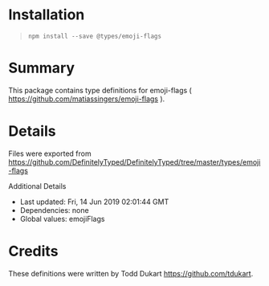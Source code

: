 # Installation
> `npm install --save @types/emoji-flags`

# Summary
This package contains type definitions for emoji-flags ( https://github.com/matiassingers/emoji-flags ).

# Details
Files were exported from https://github.com/DefinitelyTyped/DefinitelyTyped/tree/master/types/emoji-flags

Additional Details
 * Last updated: Fri, 14 Jun 2019 02:01:44 GMT
 * Dependencies: none
 * Global values: emojiFlags

# Credits
These definitions were written by Todd Dukart <https://github.com/tdukart>.
